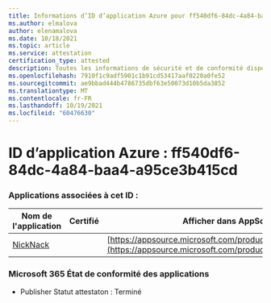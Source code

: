 ```yaml
---
title: Informations d’ID d’application Azure pour ff540df6-84dc-4a84-baa4-a95ce3b415cd
ms.author: elmalova
author: elenamalova
ms.date: 10/18/2021
ms.topic: article
ms.service: attestation
certification_type: attested
description: Toutes les informations de sécurité et de conformité disponibles pour ff540df6-84dc-4a84-baa4-a95ce3b415cd.
ms.openlocfilehash: 7910f1c9adf5901c1b91cd53417aaf0220a0fe52
ms.sourcegitcommit: ae9bbad444b4786735dbf63e50073d10b5da3852
ms.translationtype: MT
ms.contentlocale: fr-FR
ms.lasthandoff: 10/19/2021
ms.locfileid: "60476630"
---
```

# <a name="azure-app-id-ff540df6-84dc-4a84-baa4-a95ce3b415cd"></a>ID d’application Azure : ff540df6-84dc-4a84-baa4-a95ce3b415cd


### <a name="apps-associated-with-this-id"></a>Applications associées à cet ID :
| **Nom de l'application** | **Certifié** | **Afficher dans AppSource** |
|--------------|---------------|-----------------------|
| [NickNack](https://docs.microsoft.com/microsoft-365-app-certification/forward/WA200003196) |  | [https://appsource.microsoft.com/product/office/WA200003196](https://appsource.microsoft.com/product/office/WA200003196) |

### <a name="microsoft-365-app-compliance-status"></a>Microsoft 365 État de conformité des applications
- Publisher Statut attestaton : Terminé
